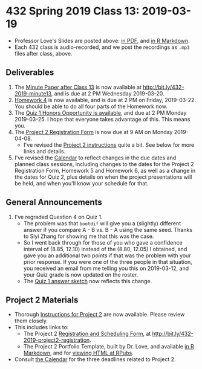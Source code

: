 # 432 Spring 2019 Class 13: 2019-03-19

- Professor Love's Slides are posted above: [in PDF](https://github.com/THOMASELOVE/2019-432/blob/master/slides/class13/432_2019_slides13.pdf), and [in R Markdown](https://github.com/THOMASELOVE/2019-432/blob/master/slides/class13/432_2019_slides13.Rmd). 
- Each 432 class is audio-recorded, and we post the recordings as `.mp3` files after class, above.

## Deliverables

1. The [Minute Paper after Class 13](http://bit.ly/432-2019-minute13) is now available at http://bit.ly/432-2019-minute13, and is due at 2 PM Wednesday 2019-03-20.
2. [Homework 4](https://github.com/THOMASELOVE/2019-432/tree/master/homework/homework4) is now available, and is due at 2 PM on Friday, 2019-03-22. You should be able to do all four parts of the Homework now.
3. The [Quiz 1 Honors Opportunity is available](https://github.com/THOMASELOVE/2019-432/blob/master/quizzes/quiz1_honors/README.md), and  due at 2 PM Monday 2019-03-25. I hope that everyone takes advantage of this. This means you.
4. The [Project 2 Registration Form](http://bit.ly/432-2019-project2-registration) is now due at 9 AM on Monday 2019-04-08. 
    - I've revised the [Project 2 instructions](https://github.com/THOMASELOVE/2019-432/tree/master/projects/project2) quite a bit. See below for more links and details.
5. I've revised the [Calendar](https://github.com/THOMASELOVE/2019-432/blob/master/calendar.md) to reflect changes in the due dates and planned class sessions, including changes to the dates for the Project 2 Registration Form, Homework 5 and Homework 6, as well as a change in the dates for Quiz 2, plus details on when the project presentations will be held, and when you'll know your schedule for that.

## General Announcements

1. I've regraded Question 4 on Quiz 1.
    - The problem was that `bootdif` will give you a (slightly) different answer if you compare A - B vs. B - A using the same seed. Thanks to Siyi Zhang for showing me that this was the case.
    - So I went back through for those of you who gave a confidence interval of (8.85, 12.10) instead of the (8.80, 12.05) I obtained, and gave you an additional two points if that was the problem with your prior response. If you were one of the three people in that situation, you received an email from me telling you this on 2019-03-12, and your Quiz grade is now updated on the roster.
    - The [Quiz 1 answer sketch](https://github.com/THOMASELOVE/2019-432/blob/master/quizzes/quiz1_materials/sketch_quiz_01_2019.pdf) now reflects this change.

## Project 2 Materials

- Thorough [Instructions for Project 2](https://github.com/THOMASELOVE/2019-432/tree/master/projects/project2) are now available. Please review them closely.
- This includes links to:
    - The Project 2 [Registration and Scheduling Form](http://bit.ly/432-2019-project2-registration), at http://bit.ly/432-2019-project2-registration.
    - The Project 2 Portfolio Template, built by Dr. Love, and available [in R Markdown](https://github.com/THOMASELOVE/2019-432/blob/master/projects/project2/project2-template-432-2019.Rmd), and for [viewing HTML at RPubs](http://rpubs.com/TELOVE/project2-template-432-2019).
- Consult [the Calendar](https://github.com/THOMASELOVE/2019-432/blob/master/calendar.md) for the three deadlines related to Project 2.
